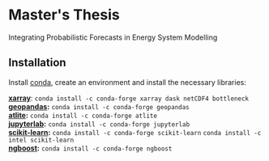 # Master's Thesis
Integrating Probabilistic Forecasts in Energy System Modelling

## Installation

Install [conda](https://docs.conda.io/en/latest/miniconda.html), create an environment and install the necessary libraries:

**[xarray](https://xarray.pydata.org/en/stable/getting-started-guide/installing.html)**: 
`conda install -c conda-forge xarray dask netCDF4 bottleneck` \
**[geopandas](https://geopandas.org/en/stable/):** `conda install -c conda-forge geopandas` \
**[atlite](https://atlite.readthedocs.io/en/latest/installation.html):** `conda install -c conda-forge atlite`\
**[jupyterlab](https://jupyterlab.readthedocs.io/en/stable/getting_started/installation.html):** `conda install -c conda-forge jupyterlab`\
**[scikit-learn](https://scikit-learn.org/stable/install.html):** `conda install -c conda-forge scikit-learn` `conda install -c intel scikit-learn`\
**[ngboost](https://github.com/stanfordmlgroup/ngboost):** `conda install -c conda-forge ngboost`